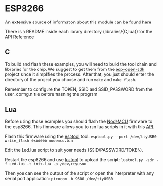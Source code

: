 # ESP8266

An extensive source of information about this module can be found [here](https://github.com/esp8266/esp8266-wiki/wiki)

There is a README inside each library directory (libraries/{C,lua}) for the API Reference

## C

To build and flash these examples, you will need to build the tool chain and libraries for the chip. We suggest to get them from the [esp-open-sdk](https://github.com/pfalcon/esp-open-sdk) project since it simplifies the process. After that, you just should enter the directory of the project you choose and run `make` and `make flash`.

Remember to configure the TOKEN, SSID and SSID\_PASSWORD from the user\_config.h file before flashing the program

## Lua

Before using those examples you should flash the [NodeMCU](http://nodemcu.com) firmware to the esp8266. This firmware allows you to run lua scripts in it with this [API](https://github.com/nodemcu/nodemcu-firmware/wiki/nodemcu_api_en).

Flash this firmware using the [esptool](https://github.com/themadinventor/esptool) tool:
`esptool.py --port /dev/ttyUSB0 write_flash 0x00000 nodemcu.bin`

Edit the Led.lua script to suit your needs (SSID/PASSWORD/TOKEN).

Restart the esp8266 and use [luatool](https://github.com/4refr0nt/luatool) to upload the script:
`luatool.py -sdr -f Led.lua -t init.lua -p /dev/ttyUSB0`

Then you can see the output of the script or open the interpreter with any serial port application:
`picocom -b 9600 /dev/ttyUSB0`
